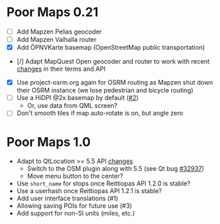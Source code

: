 Poor Maps 0.21
==============

* [ ] Add Mapzen Pelias geocoder
* [ ] Add Mapzen Valhalla router
* [X] Add ÖPNVKarte basemap (OpenStreetMap public transportation)
* [/] Adapt MapQuest Open geocoder and router to work with
      recent [changes][0.21a] in their terms and API
* [X] Use project-osrm.org again for OSRM routing as Mapzen shut down
      their OSRM instance (we lose pedestrian and bicycle routing)
* [ ] Use a HiDPI @2x basemap by default ([#2][])
    - Or, use data from QML screen?
* [ ] Don't smooth tiles if map auto-rotate is on, but angle zero

[0.21a]: http://devblog.mapquest.com/2015/08/17/mapquest-free-open-license-updates-and-changes/
[#2]: https://github.com/otsaloma/poor-maps/issues/2

Poor Maps 1.0
=============

* Adapt to QtLocation >= 5.5 API
  [changes](http://doc.qt.io/qt-5/qtlocation-changes.html)
    - Switch to the OSM plugin along with 5.5
      (see Qt bug [#32937](http://bugreports.qt.io/browse/QTBUG-32937))
    - Move menu button to the center?
* Use `short_name` for stops once Reittiopas API 1.2.0 is stable?
* Use a userhash once Reittiopas API 1.2.1 is stable?
* Add user interface translations (#1)
* Allowing saving POIs for future use (#3)
* Add support for non-SI units (miles, etc.)
